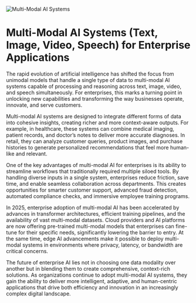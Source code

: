 ![Multi-Modal AI Systems](https://cdn.pixabay.com/photo/2023/03/20/08/28/ai-7861719_1280.jpg)

# Multi-Modal AI Systems (Text, Image, Video, Speech) for Enterprise Applications

The rapid evolution of artificial intelligence has shifted the focus from unimodal models that handle a single type of data to multi-modal AI systems capable of processing and reasoning across text, image, video, and speech simultaneously. For enterprises, this marks a turning point in unlocking new capabilities and transforming the way businesses operate, innovate, and serve customers.

Multi-modal AI systems are designed to integrate different forms of data into cohesive insights, creating richer and more context-aware outputs. For example, in healthcare, these systems can combine medical imaging, patient records, and doctor’s notes to deliver more accurate diagnoses. In retail, they can analyze customer queries, product images, and purchase histories to generate personalized recommendations that feel more human-like and relevant.

One of the key advantages of multi-modal AI for enterprises is its ability to streamline workflows that traditionally required multiple siloed tools. By handling diverse inputs in a single system, enterprises reduce friction, save time, and enable seamless collaboration across departments. This creates opportunities for smarter customer support, advanced fraud detection, automated compliance checks, and immersive employee training programs.

In 2025, enterprise adoption of multi-modal AI has been accelerated by advances in transformer architectures, efficient training pipelines, and the availability of vast multi-modal datasets. Cloud providers and AI platforms are now offering pre-trained multi-modal models that enterprises can fine-tune for their specific needs, significantly lowering the barrier to entry. At the same time, edge AI advancements make it possible to deploy multi-modal systems in environments where privacy, latency, or bandwidth are critical concerns.

The future of enterprise AI lies not in choosing one data modality over another but in blending them to create comprehensive, context-rich solutions. As organizations continue to adopt multi-modal AI systems, they gain the ability to deliver more intelligent, adaptive, and human-centric applications that drive both efficiency and innovation in an increasingly complex digital landscape.
